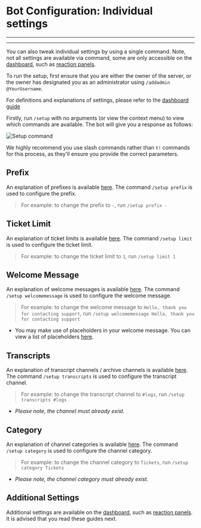 # Bot Configuration: Individual settings
***
***

You can also tweak individual settings by using a single command. Note, not all settings are available via command, some are only accessible on the [dashboard](./dashboard.md), such as [reaction panels](./panels.md).

To run the setup, first ensure that you are either the owner of the server, or the owner has designated you as an administrator using `/addadmin @YourUsername`.

For definitions and explanations of settings, please refer to the [dashboard guide](./dashboard.md#prefix)

Firstly, run `/setup` with no arguments (or view the context menu) to view which commands are available. The bot will give you a response as follows:

![Setup command](/img/setup_command.webp)

We highly recommend you use slash commands rather than `t!` commands for this process, as they'll ensure you provide the correct parameters.

## Prefix

An explanation of prefixes is available [here](./dashboard.md#prefix). The command `/setup prefix` is used to configure the prefix.

> For example: to change the prefix to `-`, run `/setup prefix -`

## Ticket Limit

An explanation of ticket limits is available [here](./dashboard.md#ticket-limit). The command `/setup limit` is used to configure the ticket limit.

> For example: to change the ticket limit to `1`, run `/setup limit 1`

## Welcome Message

An explanation of welcome messages is available [here](./dashboard.md#welcome-message). The command `/setup welcomemessage` is used to configure the welcome message.

> For example: to change the welcome message to `Hello, thank you for contacting support`, run `/setup welcomemessage Hello, thank you for contacting support`

- You may make use of placeholders in your welcome message. You can view a list of placeholders [here](./placeholders.md).

## Transcripts

An explanation of transcript channels / archive channels is available [here](./dashboard.md#archive-channel). The command `/setup transcripts` is used to configure the transcript channel.

> For example: to change the transcript channel to `#logs`, run `/setup transcripts #logs`

- *Please note, the channel must already exist.*

## Category

An explanation of channel categories is available [here](./dashboard.md#channel-category). The command `/setup category` is used to configure the channel category.

> For example: to change the channel category to `Tickets`, run `/setup category Tickets`

- *Please note, the channel category must already exist.*

## Additional Settings
Additional settings are available on the [dashboard](./dashboard.md), such as [reaction panels](./panels.md). It is advised that you read these guides next.
